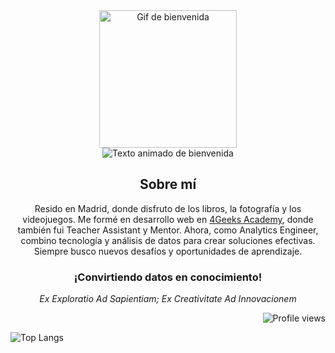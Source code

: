 <div align="center">
 <!-- <img src="https://media4.giphy.com/media/dbtDDSvWErdf2/giphy.gif" width="220" alt="Gif de bienvenida" /> -->
  <img src="https://media3.giphy.com/media/v1.Y2lkPTc5MGI3NjExdDh5bWd3dHJ6enpvdmh5dG1mM2dldTRrc2Z5MTFkcWg0ZjkyOHZvdCZlcD12MV9pbnRlcm5hbF9naWZfYnlfaWQmY3Q9Zw/ghutdpgRkhkxq/giphy.gif" width="220" alt="Gif de bienvenida" />
</div>

<div align="center">
  <img src="https://readme-typing-svg.herokuapp.com?font=Open+Sans&weight=200&size=17&duration=4000&pause=1000&color=000000&background=58E0FF00&center=true&multiline=true&random=false&width=435&lines=Hola%2C+soy+Eduardo;Bienvenid@+a+mi+mundo+de+c%C3%B3digo" alt="Texto animado de bienvenida" />
</div>

<div align="center">

  ## Sobre mí

Resido en Madrid, donde disfruto de los libros, la fotografía y los videojuegos. Me formé en desarrollo web en [4Geeks Academy](https://github.com/4GeeksAcademy), donde también fui Teacher Assistant y Mentor. 
Ahora, como Analytics Engineer, combino tecnología y análisis de datos para crear soluciones efectivas. Siempre busco nuevos desafíos y oportunidades de aprendizaje.




</div>

<div align="center">
  
  ### ¡Convirtiendo datos en conocimiento!
  
</div>
<!--
<div align="center">
  <img src="https://streak-stats.demolab.com?user=EduardoHernandezGuzman&theme=transparent&hide_border=true&locale=es&date_format=j%20M%5B%20Y%5D&card_width=400" alt="GitHub Streak" />
  <img src="https://github-readme-stats.vercel.app/api/top-langs/?username=EduardoHernandezGuzman&exclude_repo=github-readme-stats,anuraghazra.github.io" alt="Top Languages" />
</div>
-->

<div align="center">
  
  _Ex Exploratio Ad Sapientiam; Ex Creativitate Ad Innovacionem_
  
</div>

<div align="right">
  <img src="https://komarev.com/ghpvc/?username=EduardoHernandezGuzman&label=Profile%20views&color=0e75b6&style=flat" alt="Profile views" />
</div>

![Top Langs](https://github-readme-stats.vercel.app/api/top-langs/?username=EduardoHernandezGuzman&layout=compact)

